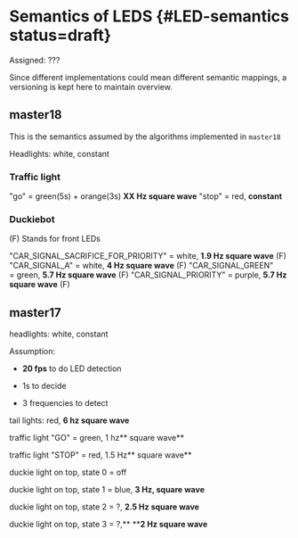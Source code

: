 # Semantics of LEDS {#LED-semantics status=draft}

Assigned: ???

Since different implementations could mean different semantic mappings, a versioning is kept here to maintain overview.

## master18

This is the semantics assumed by the algorithms implemented in `master18`


Headlights: white, constant

### Traffic light

"go" = green(5s) + orange(3s) **XX Hz square wave**
"stop" = red, **constant**  

### Duckiebot
(F) Stands for front LEDs

"CAR_SIGNAL_SACRIFICE_FOR_PRIORITY" = white, **1.9 Hz square wave** (F)
"CAR_SIGNAL_A" = white, **4 Hz square wave** (F)
"CAR_SIGNAL_GREEN" = green, **5.7 Hz square wave** (F)
"CAR_SIGNAL_PRIORITY" = purple, **5.7 Hz square wave** (F)





## master17
headlights: white, constant

Assumption:

- **20 fps** to do LED detection

- 1s to decide

- 3 frequencies to detect


tail lights: red, **6 hz square wave**

traffic light "GO" = green, 1 hz** square wave**

traffic light "STOP" = red, 1.5 Hz** square wave**

duckie light on top, state 0 = off

duckie light on top, state 1 = blue, **3 Hz, square wave**

duckie light on top, state 2 = ?, **2.5 Hz square wave**

duckie light on top, state 3 = ?,** ****2 Hz square wave**
